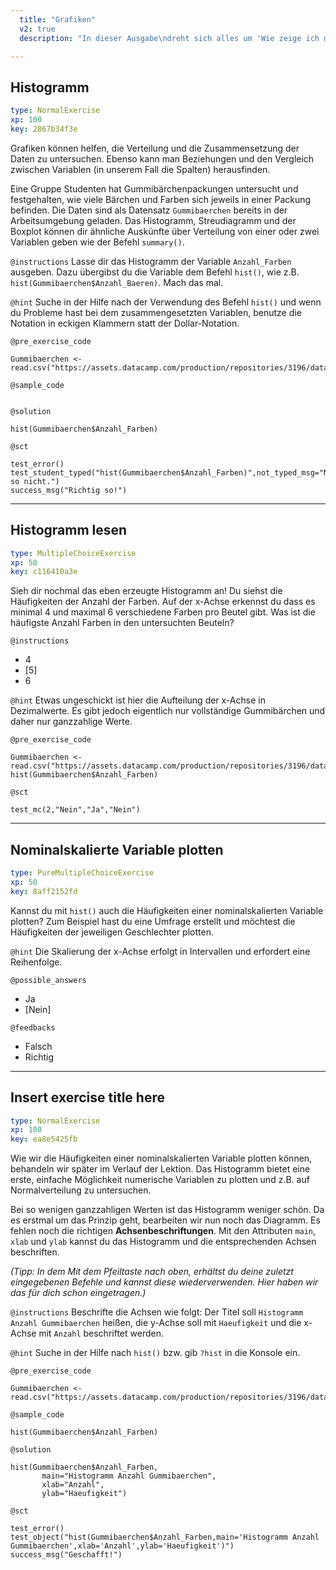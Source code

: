 ```yaml
---
  title: "Grafiken"
  v2: true
  description: "In dieser Ausgabe\ndreht sich alles um 'Wie zeige ich meinen Lesern, was ich sagen will?'.\nIn Zeitungen, Wissensschaftsmagazinen oder in anderen\n(populär-)wissenschaftlichen Publikationen findest du\noft unterstützende Grafiken. Wir zeigen dir heute, welche Möglichkeiten R\ndazu bietet und wie du selbst überzeugende Grafiken erstellst.\nIm ersten Teil dieser Lektion erfährst du, wie du deine Daten\nmit Hilfe von Plots besser verstehen kannst. Im zweiten Teil werden wir Grafiken mit der\nBibliothek ggplot2 erstellen. Los geht es mit dem ersten Teil"

---
```

## Histogramm

```yaml
type: NormalExercise 
xp: 100 
key: 2867b34f3e   
```

Grafiken können helfen, die Verteilung und die Zusammensetzung der Daten zu untersuchen. Ebenso kann man Beziehungen und den Vergleich zwischen Variablen (in unserem Fall die Spalten) herausfinden. 

Eine Gruppe Studenten hat Gummibärchenpackungen untersucht und festgehalten, wie viele Bärchen und Farben sich jeweils in einer Packung befinden. Die Daten sind als Datensatz ``Gummibaerchen`` bereits in der Arbeitsumgebung geladen. Das Histogramm, Streudiagramm und der Boxplot können dir ähnliche Auskünfte über Verteilung von einer oder zwei Variablen geben wie der Befehl ``summary()``.

`@instructions`
Lasse dir das Histogramm der Variable ``Anzahl_Farben`` ausgeben. Dazu übergibst du die Variable dem Befehl ``hist()``, wie z.B. ``hist(Gummibaerchen$Anzahl_Baeren)``. Mach das mal.

`@hint`
Suche in der Hilfe nach der Verwendung des Befehl ``hist()`` und wenn du Probleme hast bei dem zusammengesetzten Variablen, benutze die Notation in eckigen Klammern statt der Dollar-Notation.

`@pre_exercise_code`

```{r}
Gummibaerchen <- read.csv("https://assets.datacamp.com/production/repositories/3196/datasets/a8099a16ced9996e5bc9112d62c8bd47c97ae6bd/Gummibaerchen.csv")
```
`@sample_code`

```{r}

```

`@solution`

```{r}
hist(Gummibaerchen$Anzahl_Farben)
```
`@sct`

```{r}
test_error()
test_student_typed("hist(Gummibaerchen$Anzahl_Farben)",not_typed_msg="Nein, so nicht.")
success_msg("Richtig so!")
```






---
## Histogramm lesen

```yaml
type: MultipleChoiceExercise 
xp: 50 
key: c116410a3e   
```

Sieh dir nochmal das eben erzeugte Histogramm an! Du siehst die Häufigkeiten der Anzahl der Farben. Auf der x-Achse erkennst du dass es minimal 4 und maximal 6 verschiedene Farben pro Beutel gibt. Was ist die häufigste Anzahl Farben in den untersuchten Beuteln?

`@instructions`
- 4
- [5]
- 6

`@hint`
Etwas ungeschickt ist hier die Aufteilung der x-Achse in Dezimalwerte. Es gibt jedoch eigentlich nur vollständige Gummibärchen und daher nur ganzzahlige Werte.

`@pre_exercise_code`

```{r}
Gummibaerchen <- read.csv("https://assets.datacamp.com/production/repositories/3196/datasets/a8099a16ced9996e5bc9112d62c8bd47c97ae6bd/Gummibaerchen.csv")
hist(Gummibaerchen$Anzahl_Farben)
```


`@sct`

```{r}
test_mc(2,"Nein","Ja","Nein")
```






---
## Nominalskalierte Variable plotten

```yaml
type: PureMultipleChoiceExercise 
xp: 50 
key: 8aff2152fd   
```

Kannst du mit `hist()` auch die Häufigkeiten einer nominalskalierten Variable plotten? Zum Beispiel hast du eine Umfrage erstellt und möchtest die Häufigkeiten der jeweiligen Geschlechter plotten.


`@hint`
Die Skalierung der x-Achse erfolgt in Intervallen und erfordert eine Reihenfolge.





`@possible_answers`
- Ja
- [Nein]

`@feedbacks`
- Falsch
- Richtig





---
## Insert exercise title here

```yaml
type: NormalExercise 
xp: 100 
key: ea8e5425fb   
```

Wie wir die Häufigkeiten einer nominalskalierten Variable plotten können, behandeln wir später im Verlauf der Lektion. Das Histogramm bietet eine erste, einfache Möglichkeit numerische Variablen zu plotten und z.B. auf Normalverteilung zu untersuchen.

Bei so wenigen ganzzahligen Werten ist das Histogramm weniger schön. Da es erstmal um das Prinzip geht, bearbeiten wir nun noch das Diagramm. Es fehlen noch die richtigen **Achsenbeschriftungen**. Mit den Attributen `main`, `xlab` und `ylab` kannst du das Histogramm und die entsprechenden Achsen beschriften. 

_(Tipp: In dem Mit dem Pfeiltaste nach oben, erhältst du deine zuletzt eingegebenen Befehle und kannst diese wiederverwenden. Hier haben wir das für dich schon eingetragen.)_

`@instructions`
Beschrifte die Achsen wie folgt: Der Titel soll `Histogramm Anzahl Gummibaerchen` heißen, die y-Achse soll mit `Haeufigkeit` und die x-Achse mit `Anzahl` beschriftet werden.

`@hint`
Suche in der Hilfe nach `hist()` bzw. gib `?hist` in die Konsole ein.

`@pre_exercise_code`

```{r}
Gummibaerchen <- read.csv("https://assets.datacamp.com/production/repositories/3196/datasets/a8099a16ced9996e5bc9112d62c8bd47c97ae6bd/Gummibaerchen.csv")
```
`@sample_code`

```{r}
hist(Gummibaerchen$Anzahl_Farben)
```
`@solution`

```{r}
hist(Gummibaerchen$Anzahl_Farben,
       main="Histogramm Anzahl Gummibaerchen",
       xlab="Anzahl",
       ylab="Haeufigkeit")
```
`@sct`

```{r}
test_error()
test_object("hist(Gummibaerchen$Anzahl_Farben,main='Histogramm Anzahl Gummibaerchen',xlab='Anzahl',ylab='Haeufigkeit')")
success_msg("Geschafft!")
```




